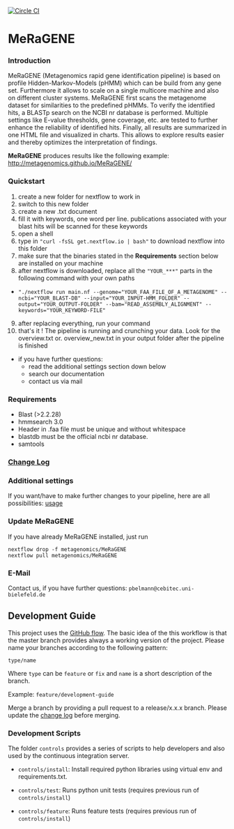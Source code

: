 [![Circle CI](https://circleci.com/gh/metagenomics/MeRaGENE/tree/master.svg?style=svg)](https://circleci.com/gh/metagenomics/MeRaGENE/tree/master)

# **MeRaGENE**

### Introduction

MeRaGENE (Metagenomics rapid gene identification pipeline) is based on profile Hidden-Markov-Models (pHMM) which can be build from any gene set. Furthermore it allows to scale on a single multicore machine and also on different cluster systems. MeRaGENE first scans the metagenome dataset for similarities to the predefined pHMMs. To verify the identified hits, a BLASTp search on the NCBI nr database is performed. Multiple settings like E-value thresholds, gene coverage, etc. are tested to further enhance the reliability of identified hits.
Finally, all results are summarized in one HTML file and visualized in charts. This allows to explore results easier and thereby optimizes the interpretation of findings.

**MeRaGENE** produces results like the following example:
http://metagenomics.github.io/MeRaGENE/

### Quickstart

1. create a new folder for nextflow to work in 
2. switch to this new folder
3. create a new .txt document
4. fill it with keywords, one word per line.
  publications associated with your blast hits will be scanned for these keywords
5. open a shell 
6. type in `"curl -fsSL get.nextflow.io | bash"` to download nextflow into this folder
7. make sure that the binaries stated in the **Requirements** section below are installed on your machine
8. after nextflow is downloaded, replace all the `"YOUR_***"` parts in the following command with your own paths 
  - `"./nextflow run main.nf --genome="YOUR_FAA_FILE_OF_A_METAGENOME" --ncbi="YOUR_BLAST-DB" --input="YOUR_INPUT-HMM_FOLDER" --output="YOUR_OUTPUT-FOLDER" --bam="READ_ASSEMBLY_ALIGNMENT" --keywords="YOUR_KEYWORD-FILE"`
9. after replacing everything, run your command
10. that's it ! The pipeline is running and crunching your data. Look for the overview.txt or. overview_new.txt in your output folder after the pipeline is finished
- if you have further questions:
   - read the additional settings section down below 
   - search our documentation 
   - contact us via mail

### Requirements

 - Blast (>2.2.28)
 - hmmsearch 3.0
 - Header in .faa file must be unique and without whitespace
 - blastdb must be the official ncbi nr database.
 - samtools

### [Change Log](CHANGELOG.md)

### Additional settings

If you want/have to make further changes to your pipeline, here are all possibilities: [usage](usage.txt)
 
### Update MeRaGENE

If you have already MeRaGENE installed, just run 

~~~
nextflow drop -f metagenomics/MeRaGENE
nextflow pull metagenomics/MeRaGENE 
~~~

### E-Mail
Contact us, if you have further questions:
`pbelmann@cebitec.uni-bielefeld.de`

## Development Guide

This project uses the [GitHub flow](https://guides.github.com/introduction/flow/). The basic idea of the 
this workflow is that the master branch provides always a working version of the project.
Please name your branches according to the following pattern:

`type/name`

Where `type` can be `feature` or `fix` and `name` is a short description of the branch.

Example: `feature/development-guide`

Merge a branch by providing a pull request to a release/x.x.x branch. Please update the [change log](CHANGELOG.md) before merging.

### Development Scripts

The folder `controls` provides a series of scripts to help developers and also
used by the continuous integration server. 

  * `controls/install`: Install required python libraries using virtual env and requirements.txt.

  * `controls/test`: Runs python unit tests (requires previous run of `controls/install`)
  
  * `controls/feature`: Runs feature tests (requires previous run of `controls/install`) 
  
